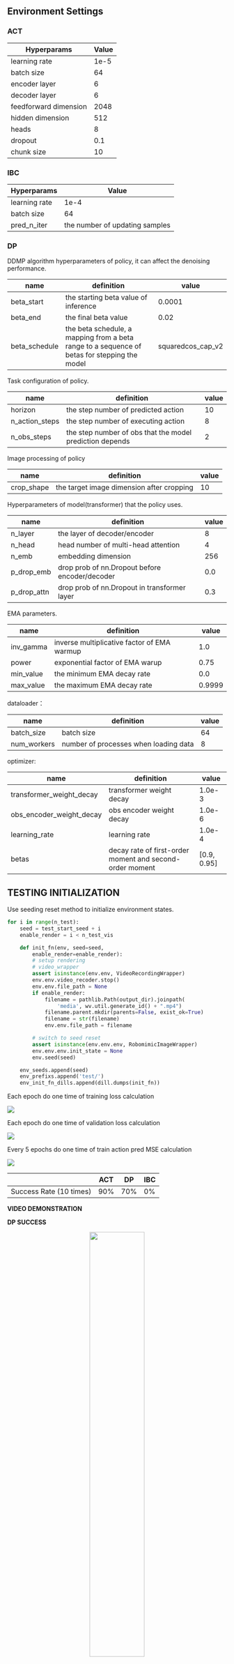 ## Environment Settings

### ACT

| Hyperparams           | Value |
| --------------------- | ----- |
| learning rate         | 1e-5  |
| batch size            | 64    |
| encoder layer         | 6     |
| decoder layer         | 6     |
| feedforward dimension | 2048  |
| hidden dimension      | 512   |
| heads                 | 8     |
| dropout               | 0.1   |
| chunk size            | 10    |

### IBC

| Hyperparams   | Value                          |
| ------------- | ------------------------------ |
| learning rate | 1e-4                           |
| batch size    | 64                             |
| pred_n_iter   | the number of updating samples |

### DP

DDMP algorithm hyperparameters of policy, it can affect the denoising performance.

| name          | definition                                                   | value             |
| ------------- | ------------------------------------------------------------ | ----------------- |
| beta_start    | the starting beta value of inference                         | 0.0001            |
| beta_end      | the final beta value                                         | 0.02              |
| beta_schedule | the beta schedule, a mapping from a beta range to a sequence of betas for stepping the model | squaredcos_cap_v2 |

Task configuration of policy.

| name           | definition                                               | value |
| -------------- | -------------------------------------------------------- | ----- |
| horizon        | the step number of predicted action                      | 10    |
| n_action_steps | the step number of executing action                      | 8     |
| n_obs_steps    | the step number of obs that the model prediction depends | 2     |

Image processing of policy

| name       | definition                                | value |
| ---------- | ----------------------------------------- | ----- |
| crop_shape | the target image dimension after cropping | 10    |

Hyperparameters of model(transformer) that the policy uses.

| name        | definition                                     | value |
| ----------- | ---------------------------------------------- | ----- |
| n_layer     | the layer of decoder/encoder                   | 8     |
| n_head      | head number of multi-head attention            | 4     |
| n_emb       | embedding dimension                            | 256   |
| p_drop_emb  | drop prob of nn.Dropout before encoder/decoder | 0.0   |
| p_drop_attn | drop prob of nn.Dropout in transformer layer   | 0.3   |

EMA parameters.

| name      | definition                                  | value  |
| --------- | ------------------------------------------- | ------ |
| inv_gamma | inverse multiplicative factor of EMA warmup | 1.0    |
| power     | exponential factor of EMA warup             | 0.75   |
| min_value | the minimum EMA decay rate                  | 0.0    |
| max_value | the maximum EMA decay rate                  | 0.9999 |

dataloader：

| name        | definition                            | value |
| ----------- | ------------------------------------- | ----- |
| batch_size  | batch size                            | 64    |
| num_workers | number of processes when loading data | 8     |

optimizer:

| name                     | definition                                               | value       |
| ------------------------ | -------------------------------------------------------- | ----------- |
| transformer_weight_decay | transformer weight decay                                 | 1.0e-3      |
| obs_encoder_weight_decay | obs encoder weight decay                                 | 1.0e-6      |
| learning_rate            | learning rate                                            | 1.0e-4      |
| betas                    | decay rate of first-order moment and second-order moment | [0.9, 0.95] |

## TESTING INITIALIZATION

Use seeding reset method to initialize environment states.

```python
for i in range(n_test):
    seed = test_start_seed + i
    enable_render = i < n_test_vis

    def init_fn(env, seed=seed, 
        enable_render=enable_render):
        # setup rendering
        # video_wrapper
        assert isinstance(env.env, VideoRecordingWrapper)
        env.env.video_recoder.stop()
        env.env.file_path = None
        if enable_render:
            filename = pathlib.Path(output_dir).joinpath(
                'media', wv.util.generate_id() + ".mp4")
            filename.parent.mkdir(parents=False, exist_ok=True)
            filename = str(filename)
            env.env.file_path = filename

        # switch to seed reset
        assert isinstance(env.env.env, RobomimicImageWrapper)
        env.env.env.init_state = None
        env.seed(seed)

    env_seeds.append(seed)
    env_prefixs.append('test/')
    env_init_fn_dills.append(dill.dumps(init_fn))
```

Each epoch do one time of training loss calculation

![](assets/ACT_vs_DP_train_loss.png)

Each epoch do one time of validation loss calculation

![](assets/ACT_vs_DP_val_loss.png)

Every 5 epochs do one time of train action pred MSE calculation

![](assets/ACT_vs_DP_action_MSE.png)

|                         | ACT  | DP   | IBC  |
| ----------------------- | ---- | ---- | ---- |
| Success Rate (10 times) | 90%  | 70%  | 0%   |

**VIDEO DEMONSTRATION**

**DP SUCCESS**

<div align="center">
    <img src="assets/DP_SIM_SUCCESS.gif" width=50% />
</div>



**DP FAILURE**

<div align="center">
    <img src="assets/DP_SIM_FAIL.gif" width=50%/>
</div>



**ACT SUCCESS**

<div align="center">
    <img src="assets/ACT_SIM_SUCCESS.gif" width=50% />
</div>



**ACT FAILURE**

<div align="center">
    <img src="assets/ACT_SIM_FAIL.gif" width=50% />
</div>



**IBC FAILURE**

<div align="center">
    <img src="assets/IBC_SIM_FAIL.gif" width=50% />
</div>

